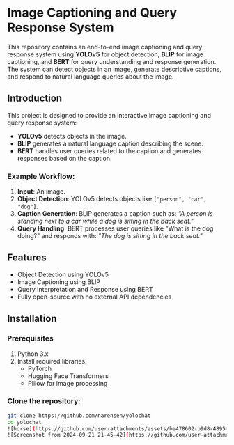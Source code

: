 # Image Captioning and Query Response System

This repository contains an end-to-end image captioning and query response system using **YOLOv5** for object detection, **BLIP** for image captioning, and **BERT** for query understanding and response generation. The system can detect objects in an image, generate descriptive captions, and respond to natural language queries about the image.

## Introduction

This project is designed to provide an interactive image captioning and query response system:
- **YOLOv5** detects objects in the image.
- **BLIP** generates a natural language caption describing the scene.
- **BERT** handles user queries related to the caption and generates responses based on the caption.

### Example Workflow:
1. **Input**: An image.
2. **Object Detection**: YOLOv5 detects objects like `["person", "car", "dog"]`.
3. **Caption Generation**: BLIP generates a caption such as: *"A person is standing next to a car while a dog is sitting in the back seat."*
4. **Query Handling**: BERT processes user queries like "What is the dog doing?" and responds with: *"The dog is sitting in the back seat."*

## Features
- Object Detection using YOLOv5
- Image Captioning using BLIP
- Query Interpretation and Response using BERT
- Fully open-source with no external API dependencies

## Installation

### Prerequisites
1. Python 3.x
2. Install required libraries:
   - PyTorch
   - Hugging Face Transformers
   - Pillow for image processing

### Clone the repository:
```bash
git clone https://github.com/narensen/yolochat
cd yolochat
![horse](https://github.com/user-attachments/assets/be478602-b9d8-4895-80fb-fa8daad7b5c7)
![Screenshot from 2024-09-21 21-45-42](https://github.com/user-attachments/assets/8e8c1c0d-dd81-4280-ae78-772c85126b42)
